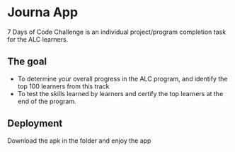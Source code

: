 # Journa App

7 Days of Code Challenge is an individual project/program completion task for the ALC learners. 

## The goal

 - To determine your overall progress in the ALC program, and identify the top 100 learners from this track
 - To test the skills learned by learners and certify the top learners at the end of the program.


## Deployment

Download the apk in the folder and enjoy the app


